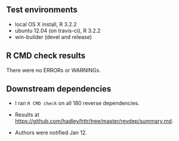 ## Test environments
* local OS X install, R 3.2.2
* ubuntu 12.04 (on travis-ci), R 3.2.2
* win-builder (devel and release)

## R CMD check results
There were no ERRORs or WARNINGs. 

## Downstream dependencies

* I ran `R CMD check` on all 180 reverse dependencies.

* Results at https://github.com/hadley/httr/tree/master/revdep/summary.md.

* Authors were notified Jan 12.
